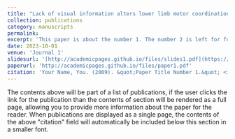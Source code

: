 ```yaml
---
title: "Lack of visual information alters lower limb motor coordination to control center of mass trajectory during walking"
collection: publications
category: manuscripts
permalink: 
excerpt: 'This paper is about the number 1. The number 2 is left for future work.'
date: 2023-10-01
venue: 'Journal 1'
slidesurl: '[http://academicpages.github.io/files/slides1.pdf](https://doi.org/10.1016/j.jbiomech.2023.111650)'
paperurl: 'http://academicpages.github.io/files/paper1.pdf'
citation: 'Your Name, You. (2009). &quot;Paper Title Number 1.&quot; <i>Journal 1</i>. 1(1).'
---
```


The contents above will be part of a list of publications, if the user clicks the link for the publication than the contents of section will be rendered as a full page, allowing you to provide more information about the paper for the reader. When publications are displayed as a single page, the contents of the above "citation" field will automatically be included below this section in a smaller font.
